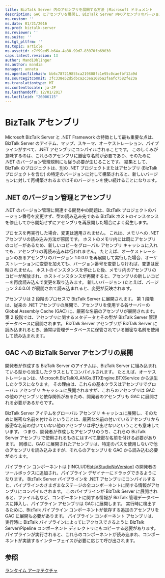 ```yaml
---
title: BizTalk Server 内のアセンブリを展開する方法 |Microsoft ドキュメント
description: GAC にアセンブリを展開し、BizTalk Server 内のアセンブリのバージョン管理を有効にします。
ms.custom: ''
ms.date: 01/21/2016
ms.prod: biztalk-server
ms.reviewer: ''
ms.suite: ''
ms.tgt_pltfrm: ''
ms.topic: article
ms.assetid: c7f99ed5-b64a-4a38-99d7-83070fb69030
caps.latest.revision: 13
author: MandiOhlinger
ms.author: mandia
manager: anneta
ms.openlocfilehash: bb6c787219855ca219808fc1e95c0caefbf12a9d
ms.sourcegitcommit: 3fc338e52d5dbca2c3ea1685a2faafc7582fe23a
ms.translationtype: MT
ms.contentlocale: ja-JP
ms.lasthandoff: 12/01/2017
ms.locfileid: "26006115"
---
```

# <a name="biztalk-assemblies"></a>BizTalk アセンブリ
Microsoft BizTalk Server と .NET Framework の特徴として最も重要な点は、BizTalk Server のアイテム、マップ、スキーマ、オーケストレーション、パイプラインがすべて、.NET アセンブリにコンパイルされることです。 このしくみが意味するのは、これらのアセンブリに厳密な名前が必要であり、そのために .NET のバージョン管理規則にも従う必要が生じることです。 結果として、BizTalk のプロジェクトは、別の .NET プロジェクトまたはアセンブリ (BizTalk プロジェクトを含む) の特定のバージョンに対して構築されると、新しいバージョンに対して再構築されるまではそのバージョンを使い続けることになります。  
  
## <a name="net-versioning-and-assemblies"></a>.NET のバージョン管理とアセンブリ  
 .NET のバージョン管理に関連する開発中の問題は、BizTalk プロジェクトのバージョン番号を変更せず、型の読み込み先である BizTalk ホストのインスタンスを停止してから開始せずにアセンブリを再展開した場合によく発生します。  
  
 プロセスを再実行した場合、変更は適用されません。 これは、メモリへの .NET アセンブリの読み込み方法が原因です。 ホストのメモリ内には既にアセンブリのコピーがあるため、新しいコピーをグローバル アセンブリ キャッシュに入れても、アセンブリの再読み込みは行われません。 たとえば、オーケストレーションのあるアセンブリのバージョン 1.0.0.0 を再展開して実行した場合、オーケストレーションに変更を加えても、バージョン番号を変更しなければ、変更は反映されません。 ホストのインスタンスを停止した後、メモリ内のアセンブリのコピーが解放され、ホストインスタンスが再開すると、アセンブリの新しいコピーを再度読み込んで変更を取り込みます。 新しいバージョン (たとえば、バージョン 2.0.0.0) が展開されて読み込まれると、変更が反映されます。  
  
 アセンブリは 2 段階のプロセスで BizTalk Server に展開されます。 第 1 段階は、従来の .NET アセンブリの展開で、アセンブリを使用する各サーバーの Global Assembly Cache (GAC) に、厳密な名前のアセンブリが展開されます。 第 2 段階では、アセンブリに関するメタデータとその型が BizTalk Server 管理データベースに展開されます。 BizTalk Server アセンブリが BizTalk Server に読み込まれるとき、通常は管理データベースに保管されている厳密な名前を使用して読み込まれます。  
  
## <a name="deploying-biztalk-server-assemblies-to-the-gac"></a>GAC への BizTalk Server アセンブリの展開  
 開発者が作成する BizTalk Server のアイテムは、BizTalk Server に組み込まれている型から派生したクラスとしてコンパイルされます。 たとえば、オーケストレーションは、Microsoft.BizTalkXLANGs.BTXEngine.BTXService から派生したクラスになります。 その理由は、これらの基本クラスはアセンブリでグローバル アセンブリ キャッシュに展開されますが、これらのアセンブリは GAC の他のアセンブリと依存関係があるため、開発者のアセンブリも GAC に展開される必要があるからです。  
  
 BizTalk Server アイテムをグローバル アセンブリ キャッシュに展開し、そのために厳密な名前を付けるということは、厳密な名前の付いているアセンブリから厳密な名前の付いていない他のアセンブリは呼び出せないということも意味しています。 つまり、開発者が作成したアセンブリのうち、これらの BizTalk Server アセンブリで使用されるものにはすべて厳密な名前を付ける必要があります。 同様に、GAC に展開されたアセンブリは、特定のパスを使用しないで他のアセンブリを読み込みますが、それらのアセンブリを GAC から読み込む必要があります。  
  
 パイプライン コンポーネントは [!INCLUDE[btsVStudioNoVersion](../includes/btsvstudionoversion-md.md)] の開発者のツールボックスに追加され、パイプライン デザイナーにドラッグできるようになります。 BizTalk Server パイプラインを .NET アセンブリにコンパイルすると、パイプラインのさまざまなステージの全コンポーネントに関する情報がアセンブリにコンパイルされます。 このパイプラインが BizTalk Server に展開されると、ファイル名など、コンポーネントに関する情報が BizTalk 管理データベースに挿入し、パイプライン アセンブリは GAC に展開します。 実行時に検出するために、BizTalk パイプライン コンポーネントが依存する追加のアセンブリを GAC に展開も必要があります。 パイプライン コンポーネント アセンブリは、実行時に BizTalk パイプラインによってにアクセスできるように BizTalk Server\Pipeline コンポーネント ディレクトリにもコピーする必要があります。 パイプラインが実行されると、これらのコンポーネントが読み込まれ、コンポーネントが実装するインターフェイスが必要に応じて呼び出されます。  
  
## <a name="see-also"></a>参照  
 [ランタイム アーキテクチャ](../core/runtime-architecture.md)
